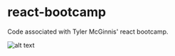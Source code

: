 # react-bootcamp
Code associated with Tyler McGinnis' react bootcamp. 

![alt text](https://cdn-images-1.medium.com/max/1200/1*LxPAWHURzKye3Fq2iBzcQg.png "React Life Cycle")
